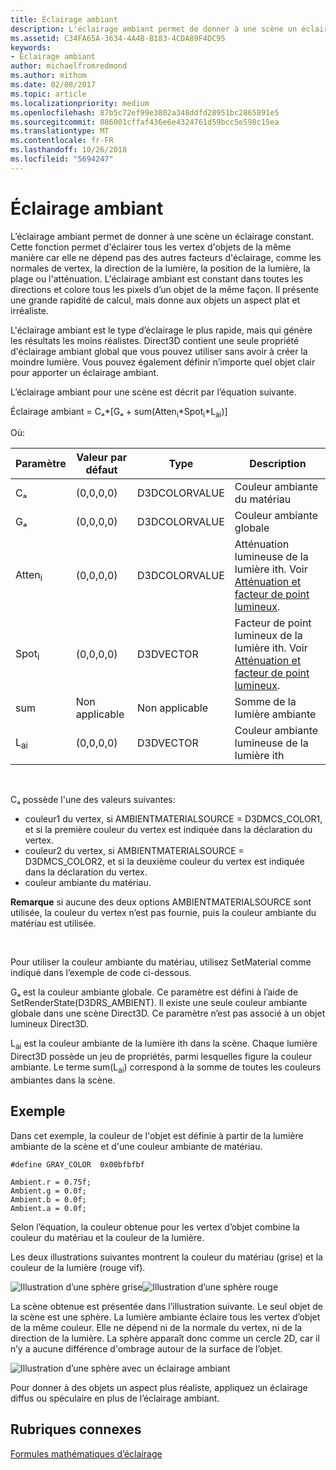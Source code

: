 ```yaml
---
title: Éclairage ambiant
description: L'éclairage ambiant permet de donner à une scène un éclairage constant.
ms.assetid: C34FA65A-3634-4A4B-B183-4CDA89F4DC95
keywords:
- Éclairage ambiant
author: michaelfromredmond
ms.author: mithom
ms.date: 02/08/2017
ms.topic: article
ms.localizationpriority: medium
ms.openlocfilehash: 87b5c72ef99e3802a348ddfd28951bc2865891e5
ms.sourcegitcommit: 086001cffaf436e6e4324761d59bcc5e598c15ea
ms.translationtype: MT
ms.contentlocale: fr-FR
ms.lasthandoff: 10/26/2018
ms.locfileid: "5694247"
---
```

# <a name="ambient-lighting"></a>Éclairage ambiant


L’éclairage ambiant permet de donner à une scène un éclairage constant. Cette fonction permet d'éclairer tous les vertex d'objets de la même manière car elle ne dépend pas des autres facteurs d'éclairage, comme les normales de vertex, la direction de la lumière, la position de la lumière, la plage ou l'atténuation. L'éclairage ambiant est constant dans toutes les directions et colore tous les pixels d’un objet de la même façon. Il présente une grande rapidité de calcul, mais donne aux objets un aspect plat et irréaliste.

L'éclairage ambiant est le type d’éclairage le plus rapide, mais qui génère les résultats les moins réalistes. Direct3D contient une seule propriété d'éclairage ambiant global que vous pouvez utiliser sans avoir à créer la moindre lumière. Vous pouvez également définir n’importe quel objet clair pour apporter un éclairage ambiant.

L’éclairage ambiant pour une scène est décrit par l’équation suivante.

Éclairage ambiant = Cₐ\*\[Gₐ + sum(Atten<sub>i</sub>\*Spot<sub>i</sub>\*L<sub>ai</sub>)\]

Où:

| Paramètre         | Valeur par défaut | Type          | Description                                                                                                       |
|-------------------|---------------|---------------|-------------------------------------------------------------------------------------------------------------------|
| Cₐ                | (0,0,0,0)     | D3DCOLORVALUE | Couleur ambiante du matériau                                                                                            |
| Gₐ                | (0,0,0,0)     | D3DCOLORVALUE | Couleur ambiante globale                                                                                              |
| Atten<sub>i</sub> | (0,0,0,0)     | D3DCOLORVALUE | Atténuation lumineuse de la lumière ith. Voir [Atténuation et facteur de point lumineux](attenuation-and-spotlight-factor.md). |
| Spot<sub>i</sub>  | (0,0,0,0)     | D3DVECTOR     | Facteur de point lumineux de la lumière ith. Voir [Atténuation et facteur de point lumineux](attenuation-and-spotlight-factor.md).  |
| sum               | Non applicable           | Non applicable           | Somme de la lumière ambiante                                                                                          |
| L<sub>ai</sub>    | (0,0,0,0)     | D3DVECTOR     | Couleur ambiante lumineuse de la lumière ith                                                                              |

 

Cₐ possède l'une des valeurs suivantes:

-   couleur1 du vertex, si AMBIENTMATERIALSOURCE = D3DMCS\_COLOR1, et si la première couleur du vertex est indiquée dans la déclaration du vertex.
-   couleur2 du vertex, si AMBIENTMATERIALSOURCE = D3DMCS\_COLOR2, et si la deuxième couleur du vertex est indiquée dans la déclaration du vertex.
-   couleur ambiante du matériau.

**Remarque**  si aucune des deux options AMBIENTMATERIALSOURCE sont utilisée, la couleur du vertex n’est pas fournie, puis la couleur ambiante du matériau est utilisée.

 

Pour utiliser la couleur ambiante du matériau, utilisez SetMaterial comme indiqué dans l’exemple de code ci-dessous.

Gₐ est la couleur ambiante globale. Ce paramètre est défini à l’aide de SetRenderState(D3DRS\_AMBIENT). Il existe une seule couleur ambiante globale dans une scène Direct3D. Ce paramètre n’est pas associé à un objet lumineux Direct3D.

L<sub>ai</sub> est la couleur ambiante de la lumière ith dans la scène. Chaque lumière Direct3D possède un jeu de propriétés, parmi lesquelles figure la couleur ambiante. Le terme sum(L<sub>ai</sub>) correspond à la somme de toutes les couleurs ambiantes dans la scène.

## <a name="span-idexamplespanspan-idexamplespanspan-idexamplespanexample"></a><span id="Example"></span><span id="example"></span><span id="EXAMPLE"></span>Exemple


Dans cet exemple, la couleur de l'objet est définie à partir de la lumière ambiante de la scène et d'une couleur ambiante de matériau.

```
#define GRAY_COLOR  0x00bfbfbf

Ambient.r = 0.75f;
Ambient.g = 0.0f;
Ambient.b = 0.0f;
Ambient.a = 0.0f;
```

Selon l’équation, la couleur obtenue pour les vertex d’objet combine la couleur du matériau et la couleur de la lumière.

Les deux illustrations suivantes montrent la couleur du matériau (grise) et la couleur de la lumière (rouge vif).

![Illustration d’une sphère grise](images/amb1.jpg)![Illustration d’une sphère rouge](images/lightred.jpg)

La scène obtenue est présentée dans l’illustration suivante. Le seul objet de la scène est une sphère. La lumière ambiante éclaire tous les vertex d’objet de la même couleur. Elle ne dépend ni de la normale du vertex, ni de la direction de la lumière. La sphère apparaît donc comme un cercle 2D, car il n’y a aucune différence d'ombrage autour de la surface de l’objet.

![Illustration d’une sphère avec un éclairage ambiant](images/lighta.jpg)

Pour donner à des objets un aspect plus réaliste, appliquez un éclairage diffus ou spéculaire en plus de l’éclairage ambiant.

## <a name="span-idrelated-topicsspanrelated-topics"></a><span id="related-topics"></span>Rubriques connexes


[Formules mathématiques d’éclairage](mathematics-of-lighting.md)

 

 




